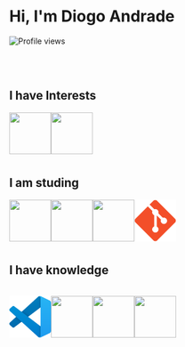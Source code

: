 <!--
<img align="right" height="590em" src="https://raw.githubusercontent.com/gist/maykbrito/618ef18e3bbb7cdfd200f3a4fc1aabc6/raw/201d47c76006c99fe0dc55ea92e76bdca5537f08/githubcard.svg"/> -->
<h1 align="left">Hi, I'm Diogo Andrade</h1>
<p align="left"> <img src="https://komarev.com/ghpvc/?username=DiogoAMoura&color=red" alt="Profile views" /> </p>

<br><br>

## I have Interests
<!--<img src="https://cdn.jsdelivr.net/gh/devicons/devicon/icons/c/c-original.svg" width="75" height="75" align="left">-->
<img src="https://cdn.jsdelivr.net/gh/devicons/devicon/icons/cmake/cmake-original-wordmark.svg" width="75" height="75" align="left">
<img src="https://cdn.jsdelivr.net/gh/devicons/devicon/icons/csharp/csharp-original.svg" width="75" height="75" align="left">

<br><br><br><br><br>

## I am studing
<img src="https://cdn.jsdelivr.net/gh/devicons/devicon/icons/sdl/sdl-original.svg" width="75" height="75" align="left">
<img src="https://cdn.jsdelivr.net/gh/devicons/devicon/icons/opengl/opengl-plain.svg" width="75" height="75" align="left">
<img src="https://cdn.jsdelivr.net/gh/devicons/devicon/icons/cplusplus/cplusplus-original.svg" width="75" height="75" align="left">
<img src="https://raw.githubusercontent.com/devicons/devicon/master/icons/git/git-original.svg" width="75" height="75" align="left">

<br><br><br><br><br>

## I have knowledge
<br>
<img src="https://raw.githubusercontent.com/devicons/devicon/master/icons/vscode/vscode-original.svg" width="75" height="75" align="left">
<img src="https://cdn.jsdelivr.net/gh/devicons/devicon/icons/html5/html5-original.svg" width="75" height="75" align="left">
<img src="https://cdn.jsdelivr.net/gh/devicons/devicon/icons/css3/css3-original.svg" width="75" height="75" align="left">
<img src="https://cdn.jsdelivr.net/gh/devicons/devicon/icons/javascript/javascript-original.svg" width="75" height="75" align="left">
